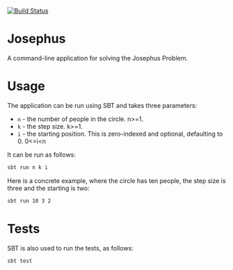 [![Build Status](https://travis-ci.org/epileptic-fish/josephus.svg?branch=master)](https://travis-ci.org/epileptic-fish/josephus)

# Josephus

A command-line application for solving the Josephus Problem.

# Usage

The application can be run using SBT and takes three parameters:

* `n` - the number of people in the circle. n>=1.
* `k` - the step size. k>=1.
* `i` - the starting position. This is zero-indexed and optional, defaulting to 0. 0<=i<n

It can be run as follows:

```sh
sbt run n k i
```

Here is a concrete example, where the circle has ten people, the step size is three and the starting is two:

```sh
sbt run 10 3 2
```

# Tests

SBT is also used to run the tests, as follows:

```sh
sbt test
```
